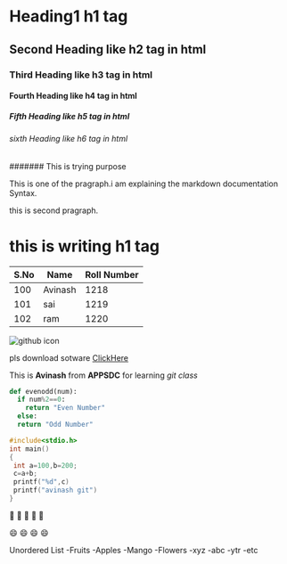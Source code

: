 # Heading1 h1 tag
## Second Heading like h2 tag in html
### Third Heading like h3 tag in html
#### Fourth Heading like h4 tag in html
##### Fifth Heading like h5 tag in html
###### sixth Heading like h6 tag in html
####### This is trying purpose



This is one of the pragraph.i am explaining the markdown documentation Syntax.

this is second pragraph.

<h1> this is writing h1 tag</h1>

S.No|Name|Roll Number
----|----|----------
100|Avinash|1218
101|sai|1219
102|ram|1220

![github icon](https://www.mvgrce.com/sites/default/files/2019-05/New_Library1.jpg)


pls download sotware [ClickHere](https://git-scm.com/)

This is **Avinash** from **APPSDC** for learning *git class*

```python 
def evenodd(num):
  if num%2==0:
    return "Even Number"
  else:
  return "Odd Number"

```

```c
#include<stdio.h>
int main()
{
 int a=100,b=200;
 c=a+b;
 printf("%d",c)
 printf("avinash git")
}
````
:thinking: :thinking: :thinking: :thinking: :thinking:

:smile: :smile: :smile: :smile:

Unordered List
-Fruits
  -Apples
  -Mango
 -Flowers
   -xyz
   -abc
   -ytr
 -etc
